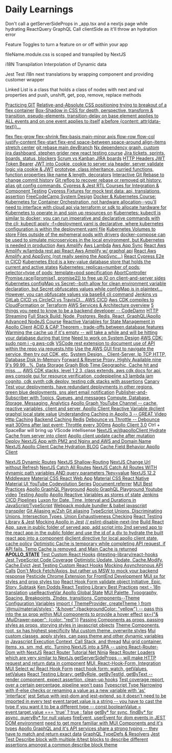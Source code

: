 # Daily Learnings

Don't call a getServerSideProps in \_app.tsx and a nextjs page while hydrating ReactQuery GraphQL Call clientSide as it'll throw an hydration error

Feature Toggles to turn a feature on or off within your app

fileName.module.css is scoped and transpiled by NextJS

i18N Transpilation Interpolation of Dynamic data

Jest Test i18n next translations by wrapping component and providing customer wrapper

Linked List is a class that holds a class of nodes with next and val properties and push, unshift, get, pop, remove, replace methods

[Practicing GIT]("https://www.youtube.com/watch?v=ElRzTuYln0M")
[Relative-and-Absolute CSS positioning trying to breakout of a flex container]("")
[Box-Shadow in CSS for depth, perspective, transform & transition, pseudo-elements, transition-delay on base element applies to ALL events and on one event applies to itself]("")
[a:before {content: attr(data-text)}... <div data-text="Hello World" />]("")
[flex flex-grow flex-shrink flex-basis main-minor axis flow-row flow-col justify-content flex-start flex-end space-between space-around align-items stretch center]("")
[git rebase main devBranch]("")
[Nx dependency graph, custom jira dashboard, stephen grider new react testing course]("")
[Jira tickets, sprints, boards, status, blockers]("")
[Scrum vs Kanban JIRA boards]("")
[HTTP Headers JWT Token Bearer]("")
[JWT into Cookie, cookie to server via header, server validate logic via cookie & JWT]("")
[prototype, class inheritance, curried functions, function properties like name & length, decorators]("")
[Interactive Git Rebase to change commit history]("")
[Git reflog to recover rebase or removed git history, alias git config commands, ]("")
[Cypress & Jest RTL Courses for Integration & Component Testing]("")
[Cypress Fixtures for mock test data: api, translations, assertion]("")
[FreeCodeCamp System Design]("https://www.youtube.com/watch?v=m8Icp_Cid5o&t=1s")
[Docker & Kubernetes Course: Kubernetes for Container Orchestration, not hardware allocation--you'll need to interface with cloud api via terraform or sdk to allocate hardware for Kubernetes to operate in and spin up resources on]("https://www.udemy.com/course/docker-kubernetes-the-practical-guide/learn/lecture/22627603#overview")
[Kubernetes: kubectl is similar to docker; you can run imperative and declarative commands with the cli; kubectl apply -f=deployment.yaml is declarative, where kubernetes configuration is within the deployment.yaml file]("")
[]("")
[Kubernetes Volumes to store Files outside of the ephemeral pods with drivers]("")
[docker-compose can be used to simulate microservices in the local environment, but Kubernetes is needed in production]("")
[Aws Amplify]("")
[Aws Lambda]("")
[Aws App Sync]("")
[React Aws Amplify w/lambda rest api ]("https://www.youtube.com/watch?v=T4MQrRDo20w")
[React Aws Amplify w/ graphql api]("https://www.youtube.com/watch?v=kqi4gPfdVHY")
[React Aws Amplify and AppSync (not really seeing the AppSync...)]("https://www.youtube.com/watch?v=OK2B8cp1EyE")
[React Cypress E2e in CICD]("https://www.youtube.com/watch?v=4_WoZfiVaKM")
[Kubernetes Etcd is a key-value database store that holds the current and active states]("")
[Kubernetes: replicas=number of pods; selector=type of pods; template=pod specification]("")
[AbortController Promise.race([promise1, promise2]) to free up IO on client-and-server sides ]("https://www.youtube.com/watch?v=TBz_yq8h2sI")
[Kubernetes configMap vs Secret--both allow for clean environment variable declaration, but Secret obfuscates values while configMap is in plaintext... However, you can obfuscate values via base64 cli command]("https://www.youtube.com/watch?v=s_o8dwzRlu4&t=4s")
[Jenkins vs GitLab CICD vs CircleCI vs TravisCI... AWS CICD]("https://aws.amazon.com/getting-started/hands-on/set-up-ci-cd-pipeline/")
[Aws CDK compiles to CloudFormation or Terraform]("https://www.youtube.com/watch?v=nlb8yo7SZ2I")
[AWS Services & Architecture overview]("https://youtu.be/FDEpdNdFglI")
[5 things you need to know to be a backend developer -- CodeDamn]("https://www.youtube.com/watch?v=ack9Eb7Hvqk")
[HTTP Streaming]("https://www.youtube.com/watch?v=CiGnubZC5cs")
[Full Stack Build: Node, Postgres, Redis, React, GraphQL/Apollo]("https://www.youtube.com/watch?v=Xisj0FJSBIs")
[Advanced NodeJS Course]("https://www.youtube.com/watch?v=qG-PLm3APSs")
[Reactive Variables for State Management in Apollo Client]("https://www.apollographql.com/docs/react/local-state/reactive-variables")
[ACID & CAP Theorem - trade-offs between database features]("")
[Warming the cache up if it's empty -- will take a while and will be hitting your database during that time]("")
[Need to work on System Design]("")
[AWS CDK: sudo npm i -g aws-cdk]("https://www.udemy.com/course/aws-typescript-cdk-serverless-react/learn/lecture/27143332#overview")
[VSCode rest extension to document use of API within the repo via requests.http]("https://marketplace.visualstudio.com/items?itemName=humao.rest-client")
[Use the AWS GUI first to navigate the service, then try out CDK, etc.]("")
[System Design... Client-Server, Ip TCP HTTP, Database Disk In-Memory]("")
[Forward & Reverse Proxy, Highly Available nine 9's 99.99...%, Data Storage Graph Blob Time Geographic, Cache hit and miss, ...]("")
[AWS CDK stacks, level 1 2 3, class extends, aws cdk docs for api, aws console gui for resource verification, codepipeline s3 lambda iam cognito, cdk synth cdk deploy, testing cdk stacks with assertions]("")
[Canary Test your deployments, have redundant deployments in other regions, green blue deployments, sns alert email notification]("")
[Publisher-and-Subscriber with Topics, Queues, and messages]("")
[Compute, Database, Storage, Messaging, Analytics]("")
[Apollo Graph YouTube Channel -- cache, reactive variables, client and server, ]("https://www.youtube.com/@ApolloGraphQL/videos")
[Apollo Client Reactive Variable @client graphql local state value]("https://www.youtube.com/watch?v=4uGgMemLPjk")
[Understanding Caching in Apollo 3 -- GREAT Video]("https://www.youtube.com/watch?v=vwpqHYuSAXE")
[Http Caching]("https://www.youtube.com/watch?v=Cy2ZJOBgk84")
[Backend Caching Redis]("https://www.youtube.com/watch?v=bP4BeUjNkXc")
[]("https://www.youtube.com/watch?v=3C_22eBWpjg")
[Debounce vs Throttle -- Debounce wait 300ms after last event; Throttle every 300ms]("")
[Apollo Client 3.0]("https://www.youtube.com/watch?v=ou0fEW1eRjc")
Ctrl + SpaceBar will bring up VScode intellisense
[NextJS w/@apolloClient Hydrate Cache from server into client]("https://www.youtube.com/watch?v=y34ym0-KZ8A")
[Apollo client update cache after mutation]("https://www.youtube.com/watch?v=ZhdGLMeXnvI")
[Deploy NextJS App with PM2 and Nginx and AWS and Domain Name]("https://www.youtube.com/watch?v=IwWQG6lEdQQ&t=6s")
[NextJS Apollo Client Cache Hydration BLOG]("https://developers.wpengine.com/blog/apollo-client-cache-rehydration-in-next-js")
[Cache Field Behavior Apollo Client]("https://www.apollographql.com/docs/react/caching/cache-field-behavior/")
[]("")

[NextJS Dynamic Routes]("https://nextjs.org/docs/routing/dynamic-routes")
[NextJS Shallow-Routing]("https://nextjs.org/docs/routing/shallow-routing")
[NextJS Change Url without Refresh]("https://stackoverflow.com/questions/62845014/change-url-without-page-refresh-next-js")
[NextJS Catch All Routes]("https://www.youtube.com/watch?v=ZHn726VDoIY")
[NextJS Catch All Routes WITH dynamic path variables AND query parameters ?key=value]("https://www.youtube.com/watch?v=btHsYY8I6Z0")
[NextJS 12.2 Middleware]("https://www.youtube.com/watch?v=fCA8nnoJrbQ")
[Material CSS React Web App]("https://mui.com/")
[Material CSS React Native]("https://reactnativepaper.com/")
[Material UI YouTube Codevolution Series]("https://www.youtube.com/watch?v=gsa2d8mLxB0&list=PLC3y8-rFHvwh-K9mDlrrcDywl7CeVL2rO&index=5")
[Document.referrer]("https://developer.mozilla.org/en-US/docs/Web/API/Document/referrer")
[MUI Best Practices]("https://blog.logrocket.com/definitive-guide-react-material/")
[Apollo GraphQL Playground]("https://www.apollographql.com/docs/apollo-server/v2/testing/graphql-playground/")
[Apolo GraphQL Playground Youtube video]("https://www.youtube.com/watch?v=o0UafBL2Vb4")
[Testing Apollo]("")
[Apollo Reactive Variables as stores of state]("")
[Jenkins CICD Pipelines]("")
[Luxon for Date, Time, Interval and Durations in JavaScript/TypeScript]("https://moment.github.io/luxon/#/")
[Webpack module bundler & babel javascript transpiler]("https://www.youtube.com/watch?v=h3LpsM42s5o&list=RDLVo9hmjdmJLMU&index=9")
[Git Aliasing w/Zsh Git aliasing]("https://www.youtube.com/watch?v=SCgBfNnle2c")
[TypeScript Unions, Discriminating Unions, Intersection Types, Union Exhaustiveness Checking]("https://www.typescriptlang.org/docs/handbook/unions-and-intersections.html")
[React Testing Library & Jest]("https://www.udemy.com/course/react-testing-library-and-jest/learn/lecture/35701630#overview")
[Mocking Apollo in Jest]("https://stackoverflow.com/questions/59829676/mocking-apolloclients-client-query-method-with-jest")
[// eslint-disable-next-line]("")
[Build React App, save in public folder of served app, add script into 2nd served app to the react app in the public folder and use the id of a div to hydrate the built react app into a component]("")
[@client directive for local apollo client state, cache policy]("")
[Optimistic Cache is temporary while completing API request, if API fails, Temp Cache is removed, and Main Cache is returned]("")
[**APOLLO_STATE**]("https://www.tabnine.com/code/javascript/functions/builtins/Window/___APOLLO_STATE__")
[Test Custom React Hooks]("https://kentcdodds.com/blog/how-to-test-custom-react-hooks")
[@testing-library/react-hooks]("https://npmtrends.com/@testing-library/react-hooks")
[Jest TypeScript Code Coverage]("https://about.codecov.io/blog/measuring-typescript-code-coverage-with-jest-and-github-actions/")
[Optimistic Update, Update, Cache.Modify, Cache.Evict]("")
[Jest Testing Custom React Hooks]("https://www.youtube.com/watch?v=qRw3qKRBW4M")
[Mocking Asynchronous API Calls]("https://www.youtube.com/watch?v=gA-uNj2FgdM")
[Don't Mock Fetch/Axios, but rather us MSW to mock your backend response]("https://www.youtube.com/watch?v=v77fjkKQTH0&t=1s")
[Pesticide Chrome Extension for FrontEnd Development]("https://chrome.google.com/webstore/detail/pesticide-for-chrome/bakpbgckdnepkmkeaiomhmfcnejndkbi")
[MUI sx for styles and prop styles too]("")
[React Hook Form validate object ]("")
[Initiative, Epic, Story, Subtask]("https://www.atlassian.com/agile/project-management/epics-stories-themes")
[Ken Dodds React Testing Library Best Practices]("https://kentcdodds.com/blog/common-mistakes-with-react-testing-library")
[next - 18n translation]("https://blog.flycode.com/step-by-step-how-to-internationalize-your-nextjs-app-with-next-translate")
[useReactiveVar Apollo Global State]("")
[MUI Palette, Typography, Spacing, Breakpoints, ZIndex, transitions, Components--Theme Configuration Variables]("https://mui.com/material-ui/customization/theming/")
[import { ThemeProvider, createTheme } from '@mui/material/styles';]("")
["&:hover":{backgroundColor: "yellow"} -- pass this into the sx prop within MUI components to provide a hover effect]("")
[sx={"& .MuiDrawer-paper": {color: "red"}}]("https://www.youtube.com/watch?v=uLSE7WtcrP0&list=PLDxCaNaYIuUlG5ZqoQzFE27CUOoQvOqnQ&index=2")
[Passing Components as props, passing styles as props, storying styles in javascript objects]("https://www.youtube.com/watch?v=4h-VWmlfJh4&list=PLDxCaNaYIuUlG5ZqoQzFE27CUOoQvOqnQ&index=6")
[Theme Components, root, sx has highest specificity]("https://mui.com/material-ui/customization/theme-components/")
[Mui custom theme, overwrite styles]("https://www.youtube.com/watch?v=xIIJfmDnvPE")
[Mui custom classes, apply styles, can pass theme and other dynamic variables in]("https://www.youtube.com/watch?v=sTdt2cJS2dg")
[Javascript Execution Context, Call Stack, and thread]("https://www.youtube.com/watch?v=exrc_rLj5iw")
[Mui grid container, items, xs, sm, md, etc. ]("https://www.youtube.com/watch?v=GYTN5JdkLSQ&list=PL4cUxeGkcC9gjxLvV4VEkZ6H6H4yWuS58&index=10")
[Turning NextJS into a SPA -- using React-Router-Dom with NextJS]("https://colinhacks.com/essays/building-a-spa-with-nextjs")
[React Router Tutorial Net Ninja]("https://www.youtube.com/watch?v=OMQ2QARHPo0&list=PL4cUxeGkcC9iVKmtNuCeIswnQ97in2GGf")
[React Router Loaders which are very similar to NextJs getServerSideProps -- will make HTTP request and return data in component]("https://www.youtube.com/watch?v=K-bxVELldCc&list=PL4cUxeGkcC9iVKmtNuCeIswnQ97in2GGf&index=6&pp=iAQB")
[MUI, React-Hook-Form, Integration]("https://www.youtube.com/watch?v=sD9fZxMO1us&list=PLC3y8-rFHvwjmgBr1327BA5bVXoQH-w5s&index=31")
[MUI Select w/ React Hook Form]("https://stackblitz.com/edit/react-hook-form-mui-select?file=index.js")
[react hook form: watch, getValues, setValues]("")
[React Testing Library: getByRole, getByTestId, getByText -- render component, expect assertion, clean-up hooks]("")
[Test coverage report, over a certain percentage, pipeline won't pass]("")
[Typescript Type Narrowing with if-else checks or renaming a value as a new variable with 'as' 'interface']("")
[jest Setup with jest-dom and jest-extend, so it doesn't need to be imported in every test]("")
[event.target.value is a string -- you have to cast the type if you want it to be a different type -- const booleanValue = event.target.value === 'true' ? true : false]("")
[getBy* for sync, findBy* for async, queryBy\* for null values]("")
[fireEvent, userEvent for dom events in JEST DOM environment]("")
[need to get more familiar with MUI Components and it's types]("")
[Apollo GraphQL and it's API services share a strong typing -- they have to match and return exact data]("")
[GraphQL TypeDefs & Resolvers]("")
[Jest Test Describe block with multiple it/test blocks to describe different assertions amongst a common describe block theme]("")
